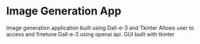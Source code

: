 # Image Generation App 
 Image generation application built using Dall-e-3 and Tkinter
 Allows user to access and finetune Dall-e-3 using openai api. GUI built with tkinter
